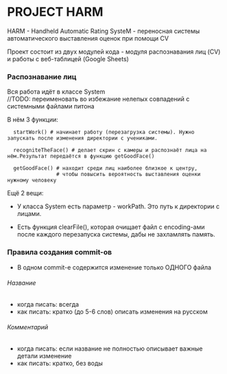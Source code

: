 # PROJECT HARM

HARM - Handheld Automatic Rating SysteM - переносная системы автоматического выставления оценок при помощи CV

Проект состоит из двух модулей кода - модуля распознавания лиц (CV) и работы с веб-таблицей (Google Sheets)

### Распознавание лиц

Вся работа идёт в классе System   
//TODO: переименовать во избежание нелепых совпадений с системными файлами питона

В нём 3 функции:   
```
  startWork() # начинает работу (перезагрузка системы). Нужно запускать после изменения директории с учениками.
  
  recogniteTheFace() # делает скрин с камеры и распознаёт лица на нём.Результат передаётся в функцию getGoodFace()
                     
  getGoodFace() # находит среди лиц наиболее близкое к центру, 
                # чтобы повысить вероятность выставления оценки нужному человеку
```

Ещё 2 вещи:
 - У класса System есть параметр - workPath. Это путь к директории с лицами.
	
 - Есть функция clearFile(), которая очищает файл с encoding-ами после каждого перезапуска системы, дабы не
	захламлять память.

### Правила создания commit-ов

- В одном commit-е содержится изменение только ОДНОГО файла
###### Название
- когда писать: всегда
- как писать: кратко (до 5-6 слов) описать изменения на русском
###### Комментарий
- когда писать: если название не полностью описывает важные детали изменение
- как писать: кратко, без воды
